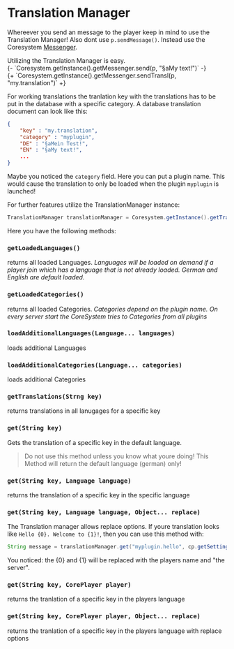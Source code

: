 # Translation Manager

Whereever you send an message to the player keep in mind to use the Translation Manager!
Also dont use `p.sendMessage()`. Instead use the Coresystem [Messenger](messenger.md).

Utilizing the Translation Manager is easy.   
{- \`Coresystem.getInstance().getMessenger.send(p, "§aMy text!")\` -}   
{+ \`Coresystem.getInstance().getMessenger.sendTransl(p, "my.translation")\` +}

For working translations the tranlation key with the translations has to be put in the database with a specific category.
A database translation document can look like this:
```json
{
    "key" : "my.translation", 
    "category" : "myplugin", 
    "DE" : "§aMein Test!", 
    "EN" : "§aMy text!", 
    ...
}
```

Maybe you noticed the `category` field. Here you can put a plugin name. 
This would cause the translation to only be loaded when the plugin `myplugin` is launched!

For further features utilize the TranslationManager instance:
```java
TranslationManager translationManager = Coresystem.getInstance().getTranslationManager();
```
Here you have the following methods:

### `getLoadedLanguages()`
returns all loaded Languages.
*Languages will be loaded on demand if a player join which has a language that is not already loaded. 
German and English are default loaded.*

### `getLoadedCategories()`
returns all loaded Categories.
*Categories depend on the plugin name. On every server start the CoreSystem tries to Categories from all plugins*

### `loadAdditionalLanguages(Language... languages)`
loads additional Languages

### `loadAdditionalCategories(Language... categories)`
loads additional Categories

### `getTranslations(Strng key)`
returns translations in all lanugages for a specific key

### `get(String key)`
Gets the translation of a specific key in the default language.
> Do not use this method unless you know what youre doing! This Method will return the default language (german) only!

### `get(String key, Language language)`
returns the translation of a specific key in the specific language

### `get(String key, Language language, Object... replace)`
The Translation manager allows replace options. If youre translation looks like `Hello {0}. Welcome to {1}!`, then you can use this method with:
```java
String message = translationManager.get("myplugin.hello", cp.getSettings().getLanguage(), cp.getName(), "the server");
```
You noticed: the {0} and {1} will be replaced with the players name and "the server".

### `get(String key, CorePlayer player)`
returns the tranlation of a specific key in the players language

### `get(String key, CorePlayer player, Object... replace)`
returns the tranlation of a specific key in the players language with replace options
